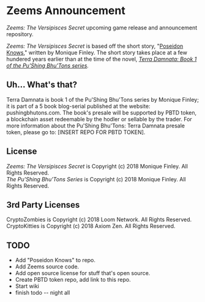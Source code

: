 # Zeems Announcement

*Zeems: The Versipisces Secret* upcoming game release and announcement repository.

*Zeems: The Versipisces Secret* is based off the short story, "[Poseidon Knows]()," written by Monique Finley. The short story takes place at a few hundered years earlier than at the time of the novel, *[Terra Damnata: Book 1 of the Pu'Shing Bhu'Tons series](https://book1.pushingbhutons.com/p/chapters.html).* 


## Uh... What's that?

Terra Damnata is book 1 of the Pu'Shing Bhu'Tons series by Monique Finley; it is part of a 5 book blog-serial published at the website: pushingbhutons.com. The book's presale will be supported by PBTD token, a blockchain asset redeemable by the hodler or sellable by the trader. For more information about the Pu'Shing Bhu'Tons: Terra Damnata presale token, please go to: [INSERT REPO FOR PBTD TOKEN].

## License

*Zeems: The Versipisces Secret* is Copyright (c) 2018 Monique Finley. All Rights Reserved. <br />
*The Pu'Shing Bhu'Tons Series* is Copyright (c) 2018 Monique Finley. All Rights Reserved. <br />


## 3rd Party Licenses

CryptoZombies is Copyright (c) 2018 Loom Network. All Rights Reserved.<br />
CryptoKitties is Copyright (c) 2018 Axiom Zen. All Rights Reserved.<br />


## TODO
- Add "Poseidon Knows" to repo.
- Add Zeems source code.
- Add open source license for stuff that's open source.
- Create PBTD token repo, add link to this repo.
- Start wiki 
- finish todo -- night all
